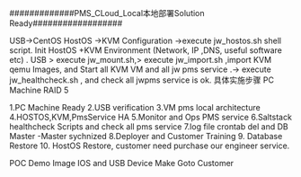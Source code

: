 #############PMS_CLoud_Local本地部署Solution Ready##################

USB->CentOS HostOS ->KVM Configuration ->execute jw_hostos.sh  shell script. Init HostOS +KVM Environment (Network, IP  ,DNS, useful software etc) .
USB > execute jw_mount.sh,> execute jw_import.sh  ,import KVM qemu Images, and Start all KVM VM and all jw pms service .->  execute jw_healthcheck.sh , and check all jwpms service is ok.
具体实施步骤
PC Machine RAID 5

1.PC Machine Ready
2.USB verification
3.VM pms local architecture
4.HOSTOS,KVM,PmsService HA
5.Monitor and Ops PMS service
6.Saltstack healthcheck Scripts and check all pms service
7.log file crontab del and DB Master -Master sychnized
8.Deployer and Customer Training
9. Database Restore
10. HostOS Restore, customer need purchase our engineer service.

POC Demo
Image IOS and USB Device Make
Goto Customer
